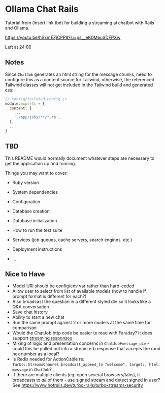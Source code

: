 # Ollama Chat Rails

Tutorial from (insert link tbd) for building a streaming ai chatbot with Rails and Ollama.

https://youtu.be/hSxmEZjCPP8?si=ps__eK0MbuSDFPXw

Left at 24:00

## Notes

Since `ChatJob` generates an html string for the message chunks, need to configure this as a content source for Tailwind, otherwise, the referenced Tailwind classes will not get included in the Tailwind build and generated css:

```javascript
// config/tailwind.config.js
module.exports = {
  content: [
    ...
    './app/jobs/**/*.rb',
  ],
  ...
}

```

## TBD

This README would normally document whatever steps are necessary to get the
application up and running.

Things you may want to cover:

* Ruby version

* System dependencies

* Configuration

* Database creation

* Database initialization

* How to run the test suite

* Services (job queues, cache servers, search engines, etc.)

* Deployment instructions

* ...


## Nice to Have

* Model URI should be config/env var rather than hard-coded
* Allow user to select from list of available models (how to handle if prompt format is different for each?)
* Also broadcast the question in a different styled div so it looks like a Q&A conversation
* Save chat history
* Ability to start a new chat
* Run the same prompt against 2 or more models at the same time for comparison
* Would the ChatJob http code be easier to read with Faraday? It does support [streaming responses](https://lostisland.github.io/faraday/#/adapters/custom/streaming)
* Mixing of logic and presentation concerns in `ChatJob#message_div` - could this be pulled out into a stream erb response that accepts the rand hex number as a local?
* Is Redis needed for ActionCable re: `Turbo::StreamsChannel.broadcast_append_to "welcome", target:, html: message` in `ChatJob`?
* If there are multiple clients (eg: open several browsers/tabs), it broadcasts to *all* of them - use signed stream and detect signed in user? See https://www.hotrails.dev/turbo-rails/turbo-streams-security
